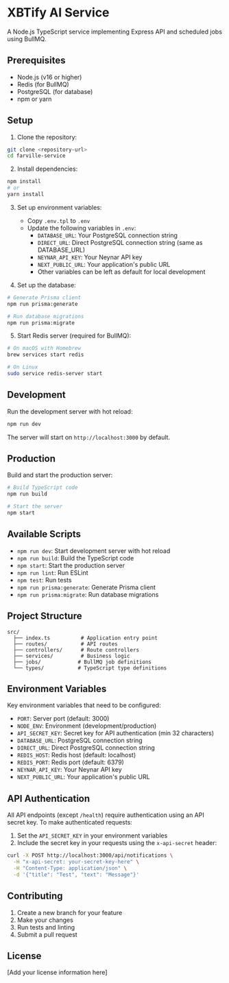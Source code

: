 # XBTify AI Service

A Node.js TypeScript service implementing Express API and scheduled jobs using BullMQ.

## Prerequisites

- Node.js (v16 or higher)
- Redis (for BullMQ)
- PostgreSQL (for database)
- npm or yarn

## Setup

1. Clone the repository:

```bash
git clone <repository-url>
cd farville-service
```

2. Install dependencies:

```bash
npm install
# or
yarn install
```

3. Set up environment variables:

   - Copy `.env.tpl` to `.env`
   - Update the following variables in `.env`:
     - `DATABASE_URL`: Your PostgreSQL connection string
     - `DIRECT_URL`: Direct PostgreSQL connection string (same as DATABASE_URL)
     - `NEYNAR_API_KEY`: Your Neynar API key
     - `NEXT_PUBLIC_URL`: Your application's public URL
     - Other variables can be left as default for local development

4. Set up the database:

```bash
# Generate Prisma client
npm run prisma:generate

# Run database migrations
npm run prisma:migrate
```

5. Start Redis server (required for BullMQ):

```bash
# On macOS with Homebrew
brew services start redis

# On Linux
sudo service redis-server start
```

## Development

Run the development server with hot reload:

```bash
npm run dev
```

The server will start on `http://localhost:3000` by default.

## Production

Build and start the production server:

```bash
# Build TypeScript code
npm run build

# Start the server
npm start
```

## Available Scripts

- `npm run dev`: Start development server with hot reload
- `npm run build`: Build the TypeScript code
- `npm start`: Start the production server
- `npm run lint`: Run ESLint
- `npm test`: Run tests
- `npm run prisma:generate`: Generate Prisma client
- `npm run prisma:migrate`: Run database migrations

## Project Structure

```
src/
  ├── index.ts          # Application entry point
  ├── routes/           # API routes
  ├── controllers/      # Route controllers
  ├── services/         # Business logic
  ├── jobs/            # BullMQ job definitions
  └── types/           # TypeScript type definitions
```

## Environment Variables

Key environment variables that need to be configured:

- `PORT`: Server port (default: 3000)
- `NODE_ENV`: Environment (development/production)
- `API_SECRET_KEY`: Secret key for API authentication (min 32 characters)
- `DATABASE_URL`: PostgreSQL connection string
- `DIRECT_URL`: Direct PostgreSQL connection string
- `REDIS_HOST`: Redis host (default: localhost)
- `REDIS_PORT`: Redis port (default: 6379)
- `NEYNAR_API_KEY`: Your Neynar API key
- `NEXT_PUBLIC_URL`: Your application's public URL

## API Authentication

All API endpoints (except `/health`) require authentication using an API secret key. To make authenticated requests:

1. Set the `API_SECRET_KEY` in your environment variables
2. Include the secret key in your requests using the `x-api-secret` header:

```bash
curl -X POST http://localhost:3000/api/notifications \
  -H "x-api-secret: your-secret-key-here" \
  -H "Content-Type: application/json" \
  -d '{"title": "Test", "text": "Message"}'
```

## Contributing

1. Create a new branch for your feature
2. Make your changes
3. Run tests and linting
4. Submit a pull request

## License

[Add your license information here]
